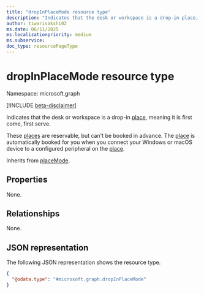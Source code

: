 ```yaml
---
title: "dropInPlaceMode resource type"
description: "Indicates that the desk or workspace is a drop-in place, meaning it is first come, first serve."
author: tiwarisakshi02
ms.date: 06/11/2025
ms.localizationpriority: medium
ms.subservice: 
doc_type: resourcePageType
---
```


# dropInPlaceMode resource type

Namespace: microsoft.graph

[!INCLUDE [beta-disclaimer](../../includes/beta-disclaimer.md)]

Indicates that the desk or workspace is a drop-in [place](../resources/place.md), meaning it is first come, first serve.

These [places](../resources/place.md) are reservable, but can't be booked in advance. The [place](../resources/place.md) is automatically booked for you when you connect your Windows or macOS device to a configured peripheral on the [place](../resources/place.md).

Inherits from [placeMode](../resources/placemode.md).

## Properties

None.

## Relationships

None.

## JSON representation
The following JSON representation shows the resource type.
<!-- {
  "blockType": "resource",
  "@odata.type": "microsoft.graph.dropInPlaceMode"
}
-->
``` json
{
  "@odata.type": "#microsoft.graph.dropInPlaceMode"
}
```

